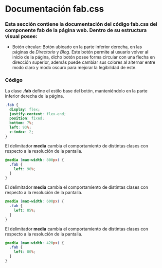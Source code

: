 # Documentación fab.css

### Esta sección contiene la documentación del código fab.css del componente fab de la página web. Dentro de su estructura visual posee: 
*  Botón circular: Botón ubicado en la parte inferior derecha, en las páginas de *Directorio* y *Blog*. Este botón permite al usuario volver al inicio de la página, dicho botón posee forma circular con una flecha en dirección superior, además puede cambiar sus colores al alternar entre modo claro y modo oscuro para mejorar la legibilidad de este. 

### Código

La clase **.fab** define el estilo base del botón, manteniéndolo en la parte inferior derecha de la página.
``` css
.fab {
  display: flex;
  justify-content: flex-end;
  position: fixed;
  bottom: 7%;
  left: 93%;
  z-index: 2;
}
```

El delimitador **media** cambia el comportamiento de distintas clases con respecto a la resolución de la pantalla.
``` css
@media (max-width: 800px) {
  .fab {
    left: 90%;
  }
}
```

El delimitador **media** cambia el comportamiento de distintas clases con respecto a la resolución de la pantalla.
``` css
@media (max-width: 600px) {
  .fab {
    left: 85%;
  }
}
```

El delimitador **media** cambia el comportamiento de distintas clases con respecto a la resolución de la pantalla.
``` css
@media (max-width: 420px) {
  .fab {
    left: 80%;
  }
}
```
